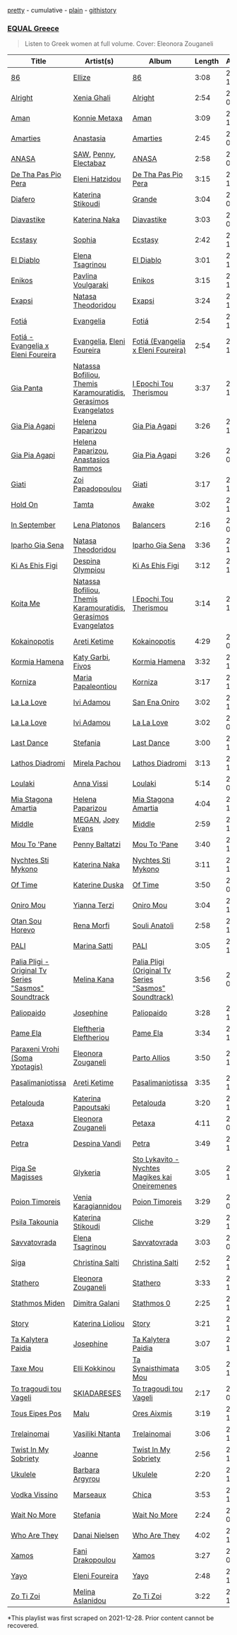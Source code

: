 [pretty](/playlists/pretty/37i9dQZF1DX9H4ZHqhys8z.md) - cumulative - [plain](/playlists/plain/37i9dQZF1DX9H4ZHqhys8z) - [githistory](https://github.githistory.xyz/mackorone/spotify-playlist-archive/blob/main/playlists/plain/37i9dQZF1DX9H4ZHqhys8z)

### [EQUAL Greece](https://open.spotify.com/playlist/26nYZW9uO5SB3QxZrqoIKG)

> Listen to Greek women at full volume\. Cover: Eleonora Zouganeli

| Title | Artist(s) | Album | Length | Added | Removed |
|---|---|---|---|---|---|
| [86](https://open.spotify.com/track/3hDm0iua25s6WHuED0dXWP) | [Ellize](https://open.spotify.com/artist/16NpduEB1MO70qblBBj3GH) | [86](https://open.spotify.com/album/0FQSsbiBaegnrTS0ULEbqX) | 3:08 | 2021-12-16 |  |
| [Alright](https://open.spotify.com/track/5QLUskZ5ufEH6HTcnHgOvB) | [Xenia Ghali](https://open.spotify.com/artist/4iw0Pf0ZeTekpc6yqlGKYE) | [Alright](https://open.spotify.com/album/3e64SvlCfAsnTL4dVz2T7C) | 2:54 | 2022-02-01 |  |
| [Aman](https://open.spotify.com/track/3mlZ1ukgGxgCoTGCqBJrSz) | [Konnie Metaxa](https://open.spotify.com/artist/0GfvPNhmQLzmbqHYZfoyos) | [Aman](https://open.spotify.com/album/6AneBpg1SC7KR9uU9kVFMj) | 3:09 | 2021-12-16 |  |
| [Amarties](https://open.spotify.com/track/7AaxFtkinG6n5fw6ZUuxHE) | [Anastasia](https://open.spotify.com/artist/2FTua3TeIGnmQQrN80DinP) | [Amarties](https://open.spotify.com/album/0NkYD3ByHYn3i0iTMPzHHu) | 2:45 | 2022-02-01 |  |
| [ANASA](https://open.spotify.com/track/4YUplWuTC3aM0Nw5qqwe59) | [SAW](https://open.spotify.com/artist/55W4Q4ZpCPpUfq1aiA1MFK), [Penny](https://open.spotify.com/artist/3u8uY3m8nCH1UHMXULuByc), [Electabaz](https://open.spotify.com/artist/4lXKOXNDKm0C02LtNTOrtf) | [ANASA](https://open.spotify.com/album/04g7goUvhYEe4hJqmP5yRJ) | 2:58 | 2022-01-04 | 2022-02-02 |
| [De Tha Pas Pio Pera](https://open.spotify.com/track/4rQsanylMsG27kmTqtxSAr) | [Eleni Hatzidou](https://open.spotify.com/artist/6P6FzomDMeM5mwj5AHBaWl) | [De Tha Pas Pio Pera](https://open.spotify.com/album/2BsDgAxXuJLPPs4BhBbUv7) | 3:15 | 2021-12-16 |  |
| [Diafero](https://open.spotify.com/track/5iMzMIurJXJpehEJMgIcIU) | [Katerina Stikoudi](https://open.spotify.com/artist/1Vt08HlFmHOFcUO4PCqP44) | [Grande](https://open.spotify.com/album/3lr7FDjfQm9sd1lp0RtItm) | 3:04 | 2022-01-04 |  |
| [Diavastike](https://open.spotify.com/track/6OFOCZZnZ29uBEh9xHCU4f) | [Katerina Naka](https://open.spotify.com/artist/0yFQltPJYae9fUy6hzzIu7) | [Diavastike](https://open.spotify.com/album/0TmxLV1osmyrl1Jnxks4SH) | 3:03 | 2022-01-04 | 2022-02-02 |
| [Ecstasy](https://open.spotify.com/track/6WMzt1oaZiy0RCqT6yVFhy) | [Sophia](https://open.spotify.com/artist/21sZyR7G75dNav5foqjApa) | [Ecstasy](https://open.spotify.com/album/3fpEf38JnAE7nZOL6N6ERn) | 2:42 | 2021-12-16 | 2022-02-02 |
| [El Diablo](https://open.spotify.com/track/4TAttqXwjj56xZQVKvlX0K) | [Elena Tsagrinou](https://open.spotify.com/artist/4TgsxeFPNtkZ5lneq9AceU) | [El Diablo](https://open.spotify.com/album/3lD9TdjZ9arObEt1wtETVK) | 3:01 | 2021-12-16 | 2022-01-05 |
| [Enikos](https://open.spotify.com/track/45vPnVXKhpHxIpZrPWRUUP) | [Pavlina Voulgaraki](https://open.spotify.com/artist/1SjVtPeuTENt3NFHwAmgOK) | [Enikos](https://open.spotify.com/album/3oyXITXfi6eqrH57nGHMva) | 3:15 | 2021-12-16 | 2022-01-05 |
| [Exapsi](https://open.spotify.com/track/6Gakwv04dz2n2zqBAdoDHI) | [Natasa Theodoridou](https://open.spotify.com/artist/4hw4chBwI0fvJltPiQxPPD) | [Exapsi](https://open.spotify.com/album/18A5E7hggyRTaZ8TILizq7) | 3:24 | 2021-12-16 |  |
| [Fotiá](https://open.spotify.com/track/2lvpx8iTGmC7MD9GaJ0ga0) | [Evangelia](https://open.spotify.com/artist/3J7SI1JrZt43ZBlH24IqCK) | [Fotiá](https://open.spotify.com/album/4iZ4ThnqPWQoCgE3djEoER) | 2:54 | 2021-12-16 | 2022-01-05 |
| [Fotiá \- Evangelia x Eleni Foureira](https://open.spotify.com/track/6s21oobR6fHbSNVViAzwBt) | [Evangelia](https://open.spotify.com/artist/3J7SI1JrZt43ZBlH24IqCK), [Eleni Foureira](https://open.spotify.com/artist/39E15l8zeCDYpSZwFNX4G2) | [Fotiá \(Evangelia x Eleni Foureira\)](https://open.spotify.com/album/4jDchGBgtx772BlfW931iP) | 2:54 | 2021-12-16 |  |
| [Gia Panta](https://open.spotify.com/track/1jk3TnVfqf4D1z6m4xIHvz) | [Natassa Bofiliou](https://open.spotify.com/artist/3ujPrFnLXVgRRelOhW1E2t), [Themis Karamouratidis](https://open.spotify.com/artist/0EIcylomMbDZeLPBCy1z3b), [Gerasimos Evangelatos](https://open.spotify.com/artist/3FOcz0CoQjXRhfnKLqrXQq) | [I Epochi Tou Therismou](https://open.spotify.com/album/0iy3DOkcC6tZrZxPs5u4Eo) | 3:37 | 2021-12-16 |  |
| [Gia Pia Agapi](https://open.spotify.com/track/6GlFoaOI72lxrmhWBOtFu5) | [Helena Paparizou](https://open.spotify.com/artist/7D7k550IB6EszWmzVVCJSK) | [Gia Pia Agapi](https://open.spotify.com/album/1ojT65aRHA2q8UY4xfsFbb) | 3:26 | 2021-12-16 |  |
| [Gia Pia Agapi](https://open.spotify.com/track/7w0zx7VMwEMzx1I989hA46) | [Helena Paparizou](https://open.spotify.com/artist/7D7k550IB6EszWmzVVCJSK), [Anastasios Rammos](https://open.spotify.com/artist/4IcdTv3In6GxT24aAGKSSF) | [Gia Pia Agapi](https://open.spotify.com/album/1ojT65aRHA2q8UY4xfsFbb) | 3:26 | 2022-01-04 |  |
| [Giati](https://open.spotify.com/track/22wS47L3XbVe2CxtRwz6Zv) | [Zoi Papadopoulou](https://open.spotify.com/artist/2irGiq818o8bNgtmciZZeQ) | [Giati](https://open.spotify.com/album/1Kuvx5gar8RCGI0xJ4loqU) | 3:17 | 2021-12-16 |  |
| [Hold On](https://open.spotify.com/track/39zqRoITcEvxUOQQ2ylsc1) | [Tamta](https://open.spotify.com/artist/0VGybH10ziMPo99SYOwMoQ) | [Awake](https://open.spotify.com/album/2ScwW2icgRfHjz3o9EPvah) | 3:02 | 2021-12-16 | 2022-01-05 |
| [In September](https://open.spotify.com/track/3A3v1Q38pOCpwX1gSHcFP4) | [Lena Platonos](https://open.spotify.com/artist/0sCJq0aWIAWwGsNujLLnYV) | [Balancers](https://open.spotify.com/album/7MJzuIGTzYreNvfCEhZfWS) | 2:16 | 2022-02-01 |  |
| [Iparho Gia Sena](https://open.spotify.com/track/1d3y2ySDEKYgD5V3tYORAX) | [Natasa Theodoridou](https://open.spotify.com/artist/4hw4chBwI0fvJltPiQxPPD) | [Iparho Gia Sena](https://open.spotify.com/album/3x0EqjvtBoChpXEWGULutf) | 3:36 | 2021-12-16 |  |
| [Ki As Ehis Figi](https://open.spotify.com/track/3wv3UGKZuJ3IziGonyG2SK) | [Despina Olympiou](https://open.spotify.com/artist/30hCtgi8aveay3j5jdN5bI) | [Ki As Ehis Figi](https://open.spotify.com/album/2Cltoh1PPKsrrMHWwqSIzN) | 3:12 | 2021-12-16 |  |
| [Koita Me](https://open.spotify.com/track/4CjX0qOTvodVLdeiHIyD0Q) | [Natassa Bofiliou](https://open.spotify.com/artist/3ujPrFnLXVgRRelOhW1E2t), [Themis Karamouratidis](https://open.spotify.com/artist/0EIcylomMbDZeLPBCy1z3b), [Gerasimos Evangelatos](https://open.spotify.com/artist/3FOcz0CoQjXRhfnKLqrXQq) | [I Epochi Tou Therismou](https://open.spotify.com/album/0iy3DOkcC6tZrZxPs5u4Eo) | 3:14 | 2021-12-16 |  |
| [Kokainopotis](https://open.spotify.com/track/3muET9iW5xcMnMWjBsqDOX) | [Areti Ketime](https://open.spotify.com/artist/1K4gKlQvP8Ms5pka1EexI5) | [Kokainopotis](https://open.spotify.com/album/4fOB28Sp8MCbU8UO9Ona1j) | 4:29 | 2022-02-01 |  |
| [Kormia Hamena](https://open.spotify.com/track/1JDNRquIyufTR4MaVZG27d) | [Katy Garbi](https://open.spotify.com/artist/6EdXBTjIDwu5aYv4U3K8TI), [Fivos](https://open.spotify.com/artist/6oPdbhVPYRzZHogCSIoJAJ) | [Kormia Hamena](https://open.spotify.com/album/6kEuOVwQEdehvWxDxT9zjH) | 3:32 | 2021-12-16 |  |
| [Korniza](https://open.spotify.com/track/3gZdHhpjrBtv3rKJ0d3zjJ) | [Maria Papaleontiou](https://open.spotify.com/artist/3w2r29SP2tdNS5LkXB9CY6) | [Korniza](https://open.spotify.com/album/69LwXy8F7cnwyxh29F9VLp) | 3:17 | 2021-12-16 | 2022-02-02 |
| [La La Love](https://open.spotify.com/track/2FXaABOqJoxe29unQfK9zj) | [Ivi Adamou](https://open.spotify.com/artist/2arQ0lfcNGLrJOHoJksWOw) | [San Ena Oniro](https://open.spotify.com/album/5zrGtBFya17z0UsgGTqLtz) | 3:02 | 2021-12-16 | 2022-01-05 |
| [La La Love](https://open.spotify.com/track/3rhnT5RoN7bvPUpMHt1aM9) | [Ivi Adamou](https://open.spotify.com/artist/2arQ0lfcNGLrJOHoJksWOw) | [La La Love](https://open.spotify.com/album/6xJymtqqQWpwKmJzIies07) | 3:02 | 2022-01-04 |  |
| [Last Dance](https://open.spotify.com/track/0x4GMUtMeZAbti9fhDQnhj) | [Stefania](https://open.spotify.com/artist/0HZUhj5PZHzHMWSI4s8rOQ) | [Last Dance](https://open.spotify.com/album/1yhcTmwOGKCenGQZ7Z7yCk) | 3:00 | 2021-12-16 |  |
| [Lathos Diadromi](https://open.spotify.com/track/4Ag10oB2AWyPn8Sms8qYrV) | [Mirela Pachou](https://open.spotify.com/artist/3jO73k7LFPB7hm2KtYRh2M) | [Lathos Diadromi](https://open.spotify.com/album/3DcDLBz2Xc30vUwok7uEtm) | 3:13 | 2021-12-16 |  |
| [Loulaki](https://open.spotify.com/track/0Ef2p9uLJoKRIzq6khz70s) | [Anna Vissi](https://open.spotify.com/artist/3qg78GGGWP04yTv0ZQMsXl) | [Loulaki](https://open.spotify.com/album/2AOsWsylidQFWKNds7eSnp) | 5:14 | 2022-02-01 |  |
| [Mia Stagona Amartia](https://open.spotify.com/track/0jz6NSScYFN9RXD0FvmGSE) | [Helena Paparizou](https://open.spotify.com/artist/7D7k550IB6EszWmzVVCJSK) | [Mia Stagona Amartia](https://open.spotify.com/album/74CuZrTP2YojYIbnblOqsk) | 4:04 | 2021-12-16 |  |
| [Middle](https://open.spotify.com/track/2VsGOWPhzytBP7HIJn4mS5) | [MEGAN](https://open.spotify.com/artist/0EfzL1srRPrCHLGmvJX30x), [Joey Evans](https://open.spotify.com/artist/2KUhRrZ8gyki8zG4HJFDjN) | [Middle](https://open.spotify.com/album/7mhcUjtHuwZ9cUpUzp6Paz) | 2:59 | 2021-12-16 |  |
| [Mou To 'Pane](https://open.spotify.com/track/07Ip4OtiXawg1SoBKR6ZRp) | [Penny Baltatzi](https://open.spotify.com/artist/0xP7gTMFElcSoYxVSdqFWz) | [Mou To 'Pane](https://open.spotify.com/album/6s6xfiG8az2gaN7Uh4FbVr) | 3:40 | 2021-12-16 |  |
| [Nychtes Sti Mykono](https://open.spotify.com/track/6bQRqQ5VuLXv3x1RfqNFWl) | [Katerina Naka](https://open.spotify.com/artist/0yFQltPJYae9fUy6hzzIu7) | [Nychtes Sti Mykono](https://open.spotify.com/album/4w2WQKDtB3LMFQagXISayH) | 3:11 | 2021-12-16 | 2022-01-05 |
| [Of Time](https://open.spotify.com/track/1sTCddu1UJUspP9kNrBwa3) | [Katerine Duska](https://open.spotify.com/artist/40tNdcLMkz7RoHcykLSNwB) | [Of Time](https://open.spotify.com/album/4uKvM9Y5cKwS882IH55qUb) | 3:50 | 2022-02-01 |  |
| [Oniro Mou](https://open.spotify.com/track/6mbGnGMvppXe4effSc7mQv) | [Yianna Terzi](https://open.spotify.com/artist/6jyr8jHac3RvXIltjYqVJi) | [Oniro Mou](https://open.spotify.com/album/0Z76uqpegG7GkNNpB3YDPk) | 3:04 | 2021-12-16 |  |
| [Otan Sou Horevo](https://open.spotify.com/track/5yDKBJeLoBdRFcSClgSwiR) | [Rena Morfi](https://open.spotify.com/artist/35QNo6nfps7vs25jpz5jl1) | [Souli Anatoli](https://open.spotify.com/album/5lXcYIpESR1jvf8nFauBcu) | 2:58 | 2021-12-16 |  |
| [PALI](https://open.spotify.com/track/1DhgTpUZUPB2wI6MaESQO8) | [Marina Satti](https://open.spotify.com/artist/2W4apaxME2OLw8qqhZK7aJ) | [PALI](https://open.spotify.com/album/1BeEkHLgF6zAtIka1HXtX6) | 3:05 | 2021-12-16 |  |
| [Palia Pligi \- Original Tv Series "Sasmos" Soundtrack](https://open.spotify.com/track/1TTbdZFPGr9HPI3bpYKPOo) | [Melina Kana](https://open.spotify.com/artist/77Guu62HL3rXrjqYJKhyVT) | [Palia Pligi \(Original Tv Series "Sasmos" Soundtrack\)](https://open.spotify.com/album/7ALslO5cOYArHie3y7SVTY) | 3:56 | 2022-01-04 |  |
| [Paliopaido](https://open.spotify.com/track/7MlUZCvq3q6CO0YaECUbu3) | [Josephine](https://open.spotify.com/artist/1fAotS2jUxpI8bnIxd5cIR) | [Paliopaido](https://open.spotify.com/album/1BfpAw6ivxHRJUJ5XrAo9u) | 3:28 | 2021-12-16 | 2022-01-05 |
| [Pame Ela](https://open.spotify.com/track/0BK8K0UNZCME6MJGoE7i1d) | [Eleftheria Eleftheriou](https://open.spotify.com/artist/1xN3Gghqr2BsjaAG37EVM4) | [Pame Ela](https://open.spotify.com/album/1dQO6aOu40nIQxaOHuY3AQ) | 3:34 | 2021-12-16 | 2022-02-02 |
| [Paraxeni Vrohi \(Soma Ypotagis\)](https://open.spotify.com/track/6b9bCWsSFlTaMfhtKoCQcW) | [Eleonora Zouganeli](https://open.spotify.com/artist/0vLoXqcGEpgOgmCYshRsKt) | [Parto Allios](https://open.spotify.com/album/1t0U4f1m1msA1rYojRAvXp) | 3:50 | 2021-12-16 | 2022-02-03 |
| [Pasalimaniotissa](https://open.spotify.com/track/1jlVPb43Pp1oaSL7J28Idi) | [Areti Ketime](https://open.spotify.com/artist/1K4gKlQvP8Ms5pka1EexI5) | [Pasalimaniotissa](https://open.spotify.com/album/4Pvq28Ox9OWY37fkOHRG6b) | 3:35 | 2021-12-16 | 2022-02-02 |
| [Petalouda](https://open.spotify.com/track/0zrNr0xiEkxSpfIECYMkjy) | [Katerina Papoutsaki](https://open.spotify.com/artist/4Mla1mIYdNJkAKTbsltORQ) | [Petalouda](https://open.spotify.com/album/2lXBiIwcCUNwGHdIcXg2SW) | 3:20 | 2021-12-16 |  |
| [Petaxa](https://open.spotify.com/track/7HrGEamsnOrk71JWLKWYo3) | [Eleonora Zouganeli](https://open.spotify.com/artist/0vLoXqcGEpgOgmCYshRsKt) | [Petaxa](https://open.spotify.com/album/4NF6j1nQ3XbWCtj4KEY4mZ) | 4:11 | 2022-02-02 |  |
| [Petra](https://open.spotify.com/track/1FrZIMZWk9IaSYikIcD9uT) | [Despina Vandi](https://open.spotify.com/artist/4aJpTCLUTPTeXfn3c9r9F0) | [Petra](https://open.spotify.com/album/7LEaQPgQK1He4m1HTFQsg0) | 3:49 | 2021-12-16 |  |
| [Piga Se Magisses](https://open.spotify.com/track/1VRj1UXHpQRaxv7unwMqHX) | [Glykeria](https://open.spotify.com/artist/0GBKwLQdkZ6tml0ssOSQ4f) | [Sto Lykavito \- Nychtes Magikes kai Oneiremenes](https://open.spotify.com/album/3ImEKkbGtTLqZrpCH3BRky) | 3:05 | 2021-12-16 |  |
| [Poion Timoreis](https://open.spotify.com/track/3mZLM5JOymszDlhhRpdvXx) | [Venia Karagiannidou](https://open.spotify.com/artist/0KTTYuJu6boRrsaA7kVtAR) | [Poion Timoreis](https://open.spotify.com/album/4WQfBFhP3LAZZ3boRrgrQN) | 3:29 | 2022-02-01 |  |
| [Psila Takounia](https://open.spotify.com/track/5TqmbVqjZc1fZvOXS20CES) | [Katerina Stikoudi](https://open.spotify.com/artist/1Vt08HlFmHOFcUO4PCqP44) | [Cliche](https://open.spotify.com/album/5PF18F21b6FiBhI9gppmQ9) | 3:29 | 2021-12-16 | 2022-01-05 |
| [Savvatovrada](https://open.spotify.com/track/3xBhplDzLDMJxxmUrIJgjb) | [Elena Tsagrinou](https://open.spotify.com/artist/4TgsxeFPNtkZ5lneq9AceU) | [Savvatovrada](https://open.spotify.com/album/3SELPNptUHterDArBg1EKt) | 3:03 | 2022-01-04 |  |
| [Siga](https://open.spotify.com/track/62DTRjyInw978MmEsz2CuG) | [Christina Salti](https://open.spotify.com/artist/6l0GQT49HC5pM3Y2TZSLRr) | [Christina Salti](https://open.spotify.com/album/3mzBRbzaf8rbfurToVDFSc) | 2:52 | 2021-12-16 |  |
| [Stathero](https://open.spotify.com/track/3tQakkOHMmqb8zhpC3sfcz) | [Eleonora Zouganeli](https://open.spotify.com/artist/0vLoXqcGEpgOgmCYshRsKt) | [Stathero](https://open.spotify.com/album/6p59dFt7fSVQeuxRMNF3sS) | 3:33 | 2021-12-16 |  |
| [Stathmos Miden](https://open.spotify.com/track/09k2De8JbcqhQsy1DzHHnp) | [Dimitra Galani](https://open.spotify.com/artist/3nV0kq59WJOJRLNWpFR1m6) | [Stathmos 0](https://open.spotify.com/album/7uUqJ1oqX5WcTUs3M65zlU) | 2:25 | 2021-12-16 | 2022-02-02 |
| [Story](https://open.spotify.com/track/7b1ar2smRNueYvTtluQF44) | [Katerina Lioliou](https://open.spotify.com/artist/6vgi3CIDWWdGEGJ6NMgQdD) | [Story](https://open.spotify.com/album/71jEPw5AUEKRmU15vvDLNJ) | 3:21 | 2021-12-16 |  |
| [Ta Kalytera Paidia](https://open.spotify.com/track/1Pl0khFV0USrnZevOC0dDE) | [Josephine](https://open.spotify.com/artist/1fAotS2jUxpI8bnIxd5cIR) | [Ta Kalytera Paidia](https://open.spotify.com/album/0rEEzsaHss2A1QO1qa8qvD) | 3:07 | 2021-12-16 | 2022-02-02 |
| [Taxe Mou](https://open.spotify.com/track/5OCNob609pufxncN2pNNvB) | [Elli Kokkinou](https://open.spotify.com/artist/3dHMnH9LXTSuhfdcWfjnoc) | [Ta Synaisthimata Mou](https://open.spotify.com/album/2qMCvL1un3gi9SjLl2rZPH) | 3:05 | 2021-12-16 |  |
| [To tragoudi tou Vageli](https://open.spotify.com/track/7gXHDD6FqwUVsybycAbyJB) | [SKIADARESES](https://open.spotify.com/artist/3ZUI362BbNMdNjI3GiGMPo) | [To tragoudi tou Vageli](https://open.spotify.com/album/7jrugBUfEdbEA8IIpfoNst) | 2:17 | 2022-01-04 |  |
| [Tous Eipes Pos](https://open.spotify.com/track/7Aayw6y8HWcjhfurvPpzCN) | [Malu](https://open.spotify.com/artist/7yRdQVDlefMJhDk3vbhjah) | [Ores Aixmis](https://open.spotify.com/album/4FeHeSCjAUWqX51HckJbkD) | 3:19 | 2021-12-16 |  |
| [Trelainomai](https://open.spotify.com/track/3FemPq9cpQEdTgGrXjV2aU) | [Vasiliki Ntanta](https://open.spotify.com/artist/2ZzxI2RmjKDMuKOOUEn70j) | [Trelainomai](https://open.spotify.com/album/3EQB9yWzpqSn1aywsCJohU) | 3:06 | 2021-12-16 |  |
| [Twist In My Sobriety](https://open.spotify.com/track/1Xbu8uVqPQvR0wI0XXXtoC) | [Joanne](https://open.spotify.com/artist/75z1OhYtUgB075L3zyMfFH) | [Twist In My Sobriety](https://open.spotify.com/album/4TzoPTNMb4lSaIxTs9CEOn) | 2:56 | 2021-12-16 |  |
| [Ukulele](https://open.spotify.com/track/2wbR40kPrAh02zoAx4A6J4) | [Barbara Argyrou](https://open.spotify.com/artist/4dKyyPIMmuepbWWTaOVRYK) | [Ukulele](https://open.spotify.com/album/5M7yoN6ysO4qJijX1OUsFo) | 2:20 | 2021-12-16 |  |
| [Vodka Vissino](https://open.spotify.com/track/32pGx4BcNxv16Xtj2vHMsV) | [Marseaux](https://open.spotify.com/artist/6hyFvbMnKrLVujJZnovsWz) | [Chica](https://open.spotify.com/album/47NOrUHeB9XJOGR26XxamC) | 3:53 | 2021-12-16 |  |
| [Wait No More](https://open.spotify.com/track/2RL7cyEnYih7ijPyFKrvOu) | [Stefania](https://open.spotify.com/artist/0HZUhj5PZHzHMWSI4s8rOQ) | [Wait No More](https://open.spotify.com/album/7jE8K2wH3tBBGSXJhfa5lb) | 2:24 | 2022-02-01 |  |
| [Who Are They](https://open.spotify.com/track/5R4ByJnuX8FqBEnH7zq4rD) | [Danai Nielsen](https://open.spotify.com/artist/1V81ZJyFmiadP8c8ra4kDa) | [Who Are They](https://open.spotify.com/album/4nsrfHKmnYyS7iUa3MqVQx) | 4:02 | 2021-12-16 |  |
| [Xamos](https://open.spotify.com/track/340mjrAt2nnKPVr7mGgmnF) | [Fani Drakopoulou](https://open.spotify.com/artist/5AZEySJDP1cM2lSE4gmNfX) | [Xamos](https://open.spotify.com/album/1cGIhaWkSSJufEesb4W8da) | 3:27 | 2022-02-01 |  |
| [Yayo](https://open.spotify.com/track/2R49jde0XRhZbTrpbiZCNV) | [Eleni Foureira](https://open.spotify.com/artist/39E15l8zeCDYpSZwFNX4G2) | [Yayo](https://open.spotify.com/album/6NKS9FwnJQb36uqDgXY0Fd) | 2:48 | 2021-12-16 | 2022-01-05 |
| [Zo Ti Zoi](https://open.spotify.com/track/0qwTFZQJ6W1V2PeUTcNVIY) | [Melina Aslanidou](https://open.spotify.com/artist/0q6umZk2e14mheMLEQLFCJ) | [Zo Ti Zoi](https://open.spotify.com/album/1irjXrOMLE9E7dlozwAq1K) | 3:22 | 2021-12-16 |  |

\*This playlist was first scraped on 2021-12-28. Prior content cannot be recovered.